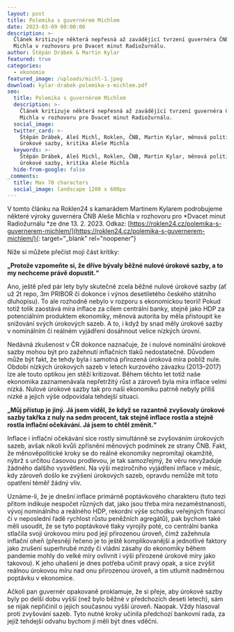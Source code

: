 ```yaml
---
layout: post
title: Polemika s guvernérem Michlem
date: 2023-03-09 00:00:00
description: >-
  Článek kritizuje některá nepřesná až zavádějící tvrzení guvernéra ČNB Aleše
  Michla v rozhovoru pro Dvacet minut Radiožurnálu.
author: Štěpán Drábek & Martin Kylar
featured: true
categories:
  - ekonomie
featured_image: /uploads/michl-1.jpeg
download: kylar-drabek-polemika-s-michlem.pdf
seo:
  title: Polemika s guvernérem Michlem
  description: >-
    Článek kritizuje některá nepřesná až zavádějící tvrzení guvernéra ČNB Aleše
    Michla v rozhovoru pro Dvacet minut Radiožurnálu.
  social_image:
  twitter_card: >-
    Štěpán Drábek, Aleš Michl, Roklen, ČNB, Martin Kylar, měnová politika,
    úrokové sazby, kritika Aleše Michla
  keywords: >-
    Štěpán Drábek, Aleš Michl, Roklen, ČNB, Martin Kylar, měnová politika,
    úrokové sazby, kritika Aleše Michla
  hide-from-google: false
_comments:
  title: Max 70 characters
  social_image: landscape 1200 x 600px
---
```

V tomto článku na Roklen24 s kamarádem Martinem Kylarem podrobujeme některé výroky guvernéra ČNB Aleše Michla v rozhovoru pro *Dvacet minut Radiožurnálu&nbsp;*ze dne 13. 2. 2023. Odkaz:&nbsp;[https://roklen24.cz/polemika-s-guvernerem-michlem/](https://roklen24.cz/polemika-s-guvernerem-michlem/){: target="_blank" rel="noopener"}

Níže si můžete přečíst moji část kritiky:

**„Protože vzpomeňte si, že dříve bývaly běžné nulové úrokové sazby, a to my nechceme právě dopustit.“**

Ano, ještě před pár lety byly skutečně zcela běžné nulové úrokové sazby (ať už 2t repo, 3m PRIBOR či dokonce i výnos desetiletého českého státního dluhopisu). To ale rozhodně nebylo v rozporu s ekonomickou teorií! Pokud totiž tolik zaostává míra inflace za cílem centrální banky, stejně jako HDP za potenciálním produktem ekonomiky, měnová autorita by měla přistoupit ke snižování svých úrokových sazeb. A to, i když by snad měly úrokové sazby v nominálním či reálném vyjádření dosáhnout velice nízkých úrovní.

Nedávná zkušenost v ČR dokonce naznačuje, že i nulové nominální úrokové sazby mohou být pro zažehnutí inflačních tlaků nedostatečné. Důvodem může být fakt, že tehdy byla i samotná přirozená úroková míra poblíž nule. Období nízkých úrokových sazeb v letech kurzového závazku (2013–2017) lze ale touto optikou jen stěží kritizovat. Během těchto let totiž naše ekonomika zaznamenávala nepřetržitý růst a zároveň byla míra inflace velmi nízká. Nulové úrokové sazby tak pro naši ekonomiku patrně nebyly příliš nízké a jejich výše odpovídala tehdejší situaci.

**„Můj přístup je jiný. Já jsem viděl, že když se razantně zvyšovaly úrokové sazby takřka z nuly na sedm procent, tak stejně inflace rostla a stejně rostla inflační očekávání. Já jsem to chtěl změnit.“**

Inflace i inflační očekávání sice rostly simultánně se zvyšováním úrokových sazeb, avšak nikoli kvůli zpřísnění měnových podmínek ze strany ČNB. Fakt, že měnověpolitické kroky se do reálné ekonomiky nepromítají okamžitě, nýbrž s určitou časovou prodlevou, je tak samozřejmý, že věru nevyžaduje žádného dalšího vysvětlení. Na výši meziročního vyjádření inflace v měsíc, kdy zároveň došlo ke zvýšení úrokových sazeb, opravdu nemůže mít toto opatření téměř žádný vliv.

Uznáme-li, že je dnešní inflace primárně poptávkového charakteru (tuto tezi přitom indikuje nespočet různých dat, jako jsou třeba míra nezaměstnanosti, vývoj nominálního a reálného HDP, rekordní výše schodku veřejných financí či v neposlední řadě rychlost růstu peněžních agregátů), pak bychom také měli usoudit, že se tyto poptávkové tlaky vyrojily poté, co centrální banka stlačila svoji úrokovou míru pod její přirozenou úroveň, čímž zažehnula inflační oheň (přesněji řečeno je to ještě komplikovanější a jednotlivé faktory jako zrušení superhrubé mzdy či vládní zásahy do ekonomiky během pandemie mohly do velké míry ovlivnit i výši přirozené úrokové míry jako takovou). K jeho uhašení je dnes potřeba učinit pravý opak, a sice zvýšit reálnou úrokovou míru nad onu přirozenou úroveň, a tím utlumit nadměrnou poptávku v ekonomice.

Ačkoli pan guvernér opakovaně proklamuje, že si přeje, aby úrokové sazby byly po delší dobu vyšší (než bylo běžné v předchozích deseti letech), sám se nijak nepřičinil o jejich současnou vyšší úroveň. Naopak. Vždy hlasoval proti zvyšování sazeb. Tyto nutné kroky učinila předchozí bankovní rada, za jejíž tehdejší odvahu bychom jí měli být dnes vděčni.